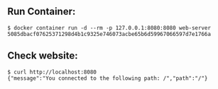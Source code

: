 ## Run Container:
```
$ docker container run -d --rm -p 127.0.0.1:8080:8080 web-server
5085dbacf07625371298d4b1c9325e746073acbe65b6d59967066597d7e1766a
```
## Check website:
```
$ curl http://localhost:8080
{"message":"You connected to the following path: /","path":"/"}
```

